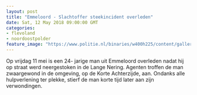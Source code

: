 ```yaml
---
layout: post
title: "Emmeloord - Slachtoffer steekincident overleden"
date: Sat, 12 May 2018 09:00:00 GMT
categories: 
- flevoland 
- noordoostpolder 
feature_image: "https://www.politie.nl/binaries/w400h225/content/gallery/politie/stockfotos/algemeen/nw-operationeel-uniform-2.jpg"
---
```


Op vrijdag 11 mei is een 24- jarige man uit Emmeloord overleden nadat hij op straat werd neergestoken in de Lange Nering. Agenten troffen de man zwaargewond in de omgeving, op de Korte Achterzijde, aan. Ondanks alle hulpverlening ter plekke, stierf de man korte tijd later aan zijn verwondingen.
